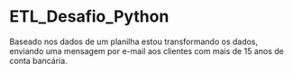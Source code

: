 # ETL_Desafio_Python
Baseado nos dados de um planilha estou transformando os dados, enviando uma mensagem por e-mail aos clientes com mais de 15 anos de conta bancária.
